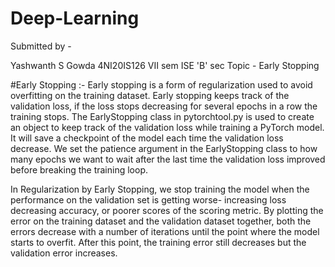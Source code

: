 # Deep-Learning
Submitted by -

Yashwanth S Gowda
4NI20IS126
VII sem ISE 'B' sec
Topic - Early Stopping

#Early Stopping :-
Early stopping is a form of regularization used to avoid overfitting on the training dataset. Early stopping keeps track of the validation loss, if the loss stops decreasing for several epochs in a row the training stops. The EarlyStopping class in pytorchtool.py is used to create an object to keep track of the validation loss while training a PyTorch model. It will save a checkpoint of the model each time the validation loss decrease. We set the patience argument in the EarlyStopping class to how many epochs we want to wait after the last time the validation loss improved before breaking the training loop.

In Regularization by Early Stopping, we stop training the model when the performance on the validation set is getting worse- increasing loss decreasing accuracy, or poorer scores of the scoring metric. By plotting the error on the training dataset and the validation dataset together, both the errors decrease with a number of iterations until the point where the model starts to overfit. After this point, the training error still decreases but the validation error increases.
